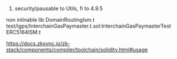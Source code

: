
1. security/pausable to Utils, fi to 4.9.5

non inlinable lib
DomainRoutingIsm.t
test/igps/InterchainGasPaymaster.t.sol:InterchainGasPaymasterTest
ERC5164ISM.t

https://docs.zksync.io/zk-stack/components/compiler/toolchain/solidity.html#usage